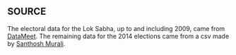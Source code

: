 ## SOURCE
The electoral data for the Lok Sabha, up to and including 2009, came from [DataMeet](https://github.com/datameet/india-election-data/tree/master/parliament-elections). The remaining data for the 2014 elections came from a csv made by [Santhosh Murali](https://www.kaggle.com/sanedhika/india-general-election-data-2009-and-2014). 